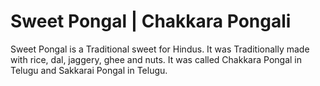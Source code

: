 # Sweet Pongal | Chakkara Pongali

Sweet Pongal is a Traditional sweet for Hindus. It was Traditionally made with rice, dal, jaggery, ghee and nuts. It was called Chakkara Pongal in Telugu and Sakkarai Pongal in Telugu.